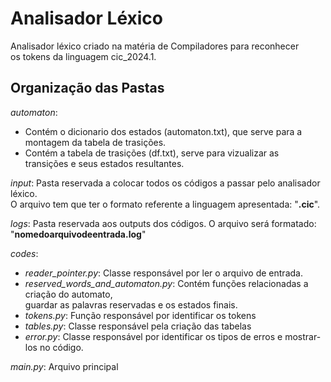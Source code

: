 # Analisador Léxico

Analisador léxico criado na matéria de Compiladores para reconhecer <br> os tokens da linguagem cic_2024.1.

## Organização das Pastas

_automaton_: 
- Contém o dicionario dos estados (automaton.txt), que serve para a <br> montagem da tabela de trasições.
- Contém a tabela de trasições (df.txt), serve para vizualizar as <br> transições e seus estados resultantes.

_input_: Pasta reservada a colocar todos os códigos a passar pelo analisador léxico. <br> O arquivo tem que ter o formato referente a linguagem apresentada: "**.cic**".

_logs_: Pasta reservada aos outputs dos códigos. O arquivo será formatado: "**nomedoarquivodeentrada.log**"

_codes_:
- _reader_pointer.py_: Classe responsável por ler o arquivo de entrada.
- _reserved_words_and_automaton.py_: Contém funções relacionadas a criação do automato, <br> guardar as palavras reservadas e os estados finais.
- _tokens.py_: Função responsável por identificar os tokens
- _tables.py_: Classe responsável pela criação das tabelas
- _error.py_: Classe responsável por identificar os tipos de erros e mostrar-los no código.

_main.py_: Arquivo principal

